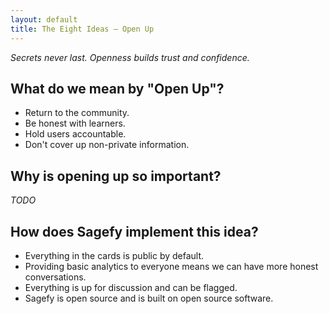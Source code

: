 ```yaml
---
layout: default
title: The Eight Ideas – Open Up
---
```


_Secrets never last. Openness builds trust and confidence._

What do we mean by "Open Up"?
-------------------------------------

- Return to the community.
- Be honest with learners.
- Hold users accountable.
- Don't cover up non-private information.

Why is opening up so important?
--------------------------------------

_TODO_

How does Sagefy implement this idea?
------------------------------------

- Everything in the cards is public by default.
- Providing basic analytics to everyone means we can have more honest conversations.
- Everything is up for discussion and can be flagged.
- Sagefy is open source and is built on open source software.
